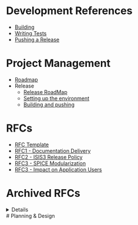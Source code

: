 # Development References
* [Building](https://github.com/USGS-Astrogeology/ISIS3/wiki/Developing-ISIS3-with-cmake)
* [Writing Tests](https://github.com/USGS-Astrogeology/ISIS3/wiki/Writing-ISIS3-Tests-Using-Gtest-and-Ctest)
* [Pushing a Release](https://github.com/USGS-Astrogeology/ISIS3/wiki/Release:-Building-and-pushing)
# Project Management
* [Roadmap](https://github.com/USGS-Astrogeology/ISIS3/wiki/FY19-Roadmap)
* Release
  - [Release RoadMap](https://github.com/USGS-Astrogeology/ISIS3/wiki/Release-Road-Map)
  - [Setting up the environment](https://github.com/USGS-Astrogeology/ISIS3/wiki/Release:-Setting-up-the-environment)
  - [Building and pushing](https://github.com/USGS-Astrogeology/ISIS3/wiki/Release:-Building-and-pushing)
# RFCs
  * [RFC Template](https://github.com/USGS-Astrogeology/ISIS3/wiki/RFC%23:-Template)
  * [RFC1 - Documentation Delivery](https://github.com/USGS-Astrogeology/ISIS3/wiki/RFC1:-Documentation-Delivery)
  * [RFC2 - ISIS3 Release Policy](https://github.com/USGS-Astrogeology/ISIS3/wiki/RFC2:-Release-Process)
  * [RFC3 - SPICE Modularization](https://github.com/USGS-Astrogeology/ISIS3/wiki/RFC-3:-Spice-Modularization)
  * [RFC3 - Impact on Application Users](https://github.com/USGS-Astrogeology/ISIS3/wiki/RFC3a:-SPICE-Modularization----Impact-on-Application-Users)

# Archived RFCs
<details>
  * [RFC1 - Documentation Delivery](https://github.com/USGS-Astrogeology/ISIS3/wiki/RFC1:-Documentation-Delivery)
</details>
# Planning & Design